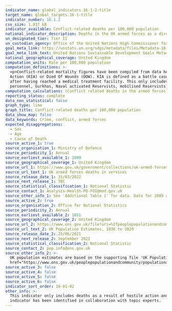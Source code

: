 ```yaml
---
indicator_name: global_indicators.16-1-2-title
target_name: global_targets.16-1-title
indicator_number: 16.1.2
csv_size: 1.037 kB
indicator_available: Conflict-related deaths per 100,000 population
national_indicator_description: Deaths in the UK armed forces as a direct cause of conflict
un_designated_tier: Tier II
un_custodian_agency: Office of the United Nations High Commissioner for Human Rights (OHCHR)
goal_meta_link: https://unstats.un.org/sdgs/metadata/files/Metadata-16-01-02.pdf
goal_meta_link_text: United Nations Sustainable Development Goals Metadata (PDF 1.3 MB)
national_geographical_coverage: United Kingdom
computation_units: Rate per 100,000 population
computation_definitions: >-
  <p>Conflict-related mortality figures have been compiled from data held by Defence Statistics on 14 February 2022.</p><p> Figures are presented for UK Regular Armed Forces deaths as a result of a hostile action. A definition of hostile action includes deaths categorised as Killed In
  Action (KIA) or Died Of Wounds (DOW). KIA is defined as a battle casualty who is killed outright or who dies as a result of wounds or other injuries before reaching a medical treatment facility. DOW is defined as a battle casualty who dies of wounds or other injuries received in action,
  after having reached a medical treatment facility. This only includes those who have died of wounds whilst under the care of Defence Medical Services.</p><p> UK Regulars are defined as full time Service personnel, including Nursing Services, but excluding Full Time Reserve Service (FTRS)
  personnel, Gurkhas, Naval activated Reservists, mobilised Reservists, Military Provost Guarding Service (MPGS) and Non Regular Permanent Service (NRPS). Unless otherwise stated, includes trained and untrained personnel.</p>
computation_calculations: (Conflict related deaths in the armed forces / UK Population) * 100,000
reporting_status: complete
data_non_statistical: false
graph_type: line
graph_title: Conflict-related deaths per 100,000 population
data_show_map: false
data_keywords: Crime, conflict, armed forces
expected_disaggregations:
  - Sex
  - Age
  - Cause of Death
source_active_1: true
source_organisation_1: Ministry of Defence
source_periodicity_1: Annual
source_earliest_available_1: 2009
source_geographical_coverage_1: United Kingdom
source_url_1: https://www.gov.uk/government/collections/uk-armed-forces-deaths-in-service-statistics-index
source_url_text_1: UK armed forces deaths in services
source_release_date_1: 31/03/2022
source_next_release_1: TBC
source_statistical_classification_1: National Statistic
source_contact_1: Analysis-Health-PQ-FOI@mod.gov.uk
source_other_info_1: See 'Additional Table 1' for data. Data for 2009 and 2010 taken from 2019 publication of UK armed forces deaths in service. This indicator only includes deaths as a result of hostile action and does not include indirect deaths.
source_active_2: true
source_organisation_2: Office for National Statistics
source_periodicity_2: Annual
source_earliest_available_2: 1851
source_geographical_coverage_2: United Kingdom
source_url_2: https://www.ons.gov.uk/file?uri=%2fpeoplepopulationandcommunity%2fpopulationandmigration%2fpopulationestimates%2fdatasets%2fpopulationestimatesforukenglandandwalesscotlandandnorthernireland%2fmid2001tomid2020detailedtimeseries/ukpopulationestimates18382020.xlsx
source_url_text_2: UK Population Estimates, 1838 to 2020
source_release_date_2: 25/06/2021
source_next_release_2: September 2022
source_statistical_classification_2: National Statistic
source_contact_2: pop.info@ons.gov.uk 
source_other_info_2: >-
  UK population estimates are based on the supporting file 'UK Population estimates, 1838 to 2020,' table 1. This is from the dataset  published for the <a
  href="https://www.ons.gov.uk/peoplepopulationandcommunity/populationandmigration/populationestimates/datasets/populationestimatesforukenglandandwalesscotlandandnorthernireland">Estimates of the population for the UK, England and Wales, Scotland and Northern Ireland</a>.
source_active_3: false
source_active_4: false
source_active_5: false
source_active_6: false
indicator_sort_order: 16-01-02
other_info: >-
  This indicator only includes deaths as a result of hostile action and does not include indirect deaths. This indicator is being used as an approximation of the UN SDG Indicator. Where possible, we will work to identify or develop UK data to meet the global indicator specification. This
  indicator has been identified in collaboration with topic experts.
---
```

